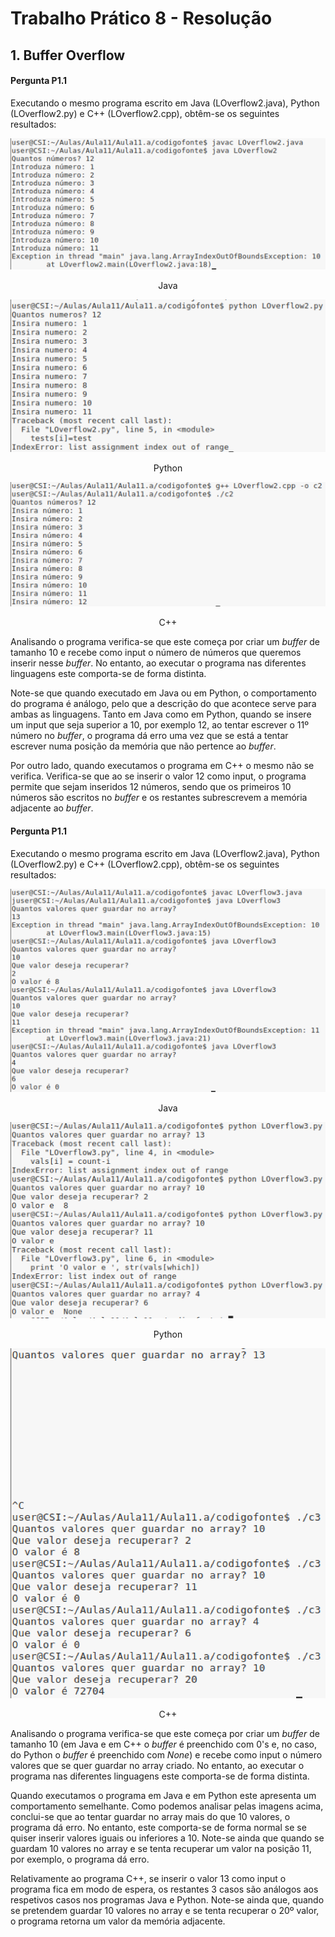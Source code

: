 # Trabalho Prático 8 - Resolução

## 1. Buffer Overflow

#### Pergunta P1.1

Executando o mesmo programa escrito em Java (LOverflow2.java), Python (LOverflow2.py) e C++ (LOverflow2.cpp), obtêm-se os seguintes resultados:

![Java](https://github.com/uminho-miei-engseg-18-19/Grupo1/blob/master/TP8/P1_1/javaP1.png)

<p align="center">
  Java
</p>

![Python](https://github.com/uminho-miei-engseg-18-19/Grupo1/blob/master/TP8/P1_1/pythonP1.png)

<p align="center">
  Python
</p>


![C++](https://github.com/uminho-miei-engseg-18-19/Grupo1/blob/master/TP8/P1_1/cP1.png)

<p align="center">
  C++
</p>

Analisando o programa verifica-se que este começa por criar um *buffer* de tamanho 10 e recebe como input o número de números que queremos inserir nesse *buffer*. No entanto, ao executar o programa nas diferentes linguagens este comporta-se de forma distinta.

Note-se que quando executado em Java ou em Python, o comportamento do programa é análogo, pelo que a descrição do que acontece serve para ambas as linguagens. Tanto em Java como em Python, quando se insere um input que seja superior a 10, por exemplo 12, ao tentar escrever o 11º número no *buffer*, o programa dá erro uma vez que se está a tentar escrever numa posição da memória que não pertence ao *buffer*.

Por outro lado, quando executamos o programa em C++ o mesmo não se verifica. Verifica-se que ao se inserir o valor 12 como input, o programa permite que sejam inseridos 12 números, sendo que os primeiros 10 números são escritos no *buffer* e os restantes subrescrevem a memória adjacente ao *buffer*.

#### Pergunta P1.1

Executando o mesmo programa escrito em Java (LOverflow2.java), Python (LOverflow2.py) e C++ (LOverflow2.cpp), obtêm-se os seguintes resultados:

![Java](https://github.com/uminho-miei-engseg-18-19/Grupo1/blob/master/TP8/P1_2/javaP1.png)

<p align="center">
  Java
</p>

![Python](https://github.com/uminho-miei-engseg-18-19/Grupo1/blob/master/TP8/P1_2/PythonP1.png)

<p align="center">
  Python
</p>


![C++](https://github.com/uminho-miei-engseg-18-19/Grupo1/blob/master/TP8/P1_2/cP1.png)

<p align="center">
  C++
</p>


Analisando o programa verifica-se que este começa por criar um *buffer* de tamanho 10 (em Java e em C++ o *buffer* é preenchido com 0's e, no caso, do Python o *buffer* é preenchido com *None*) e recebe como input o número valores que se quer guardar no array criado. No entanto, ao executar o programa nas diferentes linguagens este comporta-se de forma distinta.

Quando executamos o programa em Java e em Python este apresenta um comportamento semelhante. Como podemos analisar pelas imagens acima, conclui-se que ao tentar guardar no array mais do que 10 valores, o programa dá erro. No entanto, este comporta-se de forma normal se se quiser inserir valores iguais ou inferiores a 10. Note-se ainda que quando se guardam 10 valores no array e se tenta recuperar um valor na posição 11, por exemplo, o programa dá erro.

Relativamente ao programa C++, se inserir o valor 13 como input o programa fica em modo de espera, os restantes 3 casos são análogos aos respetivos casos nos programas Java e Python. Note-se ainda que, quando se pretendem guardar 10 valores no array e se tenta recuperar o 20º valor, o programa retorna um valor da memória adjacente.
